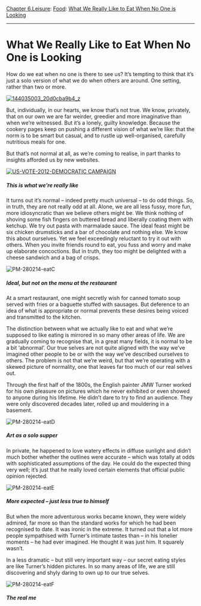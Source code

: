 [Chapter 6.Leisure](https://www.theschooloflife.com/thebookoflife/category/leisure/): [Food](https://www.theschooloflife.com/thebookoflife/category/leisure/food/): [What We Really Like to Eat When No One is Looking](https://www.theschooloflife.com/thebookoflife/what-we-really-like-to-eat-when-no-one-is-looking/)

* * *

# What We Really Like to Eat When No One is Looking

How do we eat when no one is there to see us? It’s tempting to think that it’s just a solo version of what we do when others are around. One setting, rather than two or more.

[![144035003_20d0cba9b4_z](https://www.theschooloflife.com/thebookoflife/wp-content/uploads/2014/09/144035003_20d0cba9b4_z.jpg)](http://www.thebookoflife.org/wp-content/uploads/2014/09/144035003_20d0cba9b4_z.jpg)

But, individually, in our hearts, we know that’s not true. We know, privately, that on our own we are far weirder, greedier and more imaginative than when we’re witnessed. But it’s a lonely, guilty knowledge. Because the cookery pages keep on pushing a different vision of what we’re like: that the norm is to be smart but casual, and to rustle up well-organised, carefully nutritious meals for one.

But that’s not normal at all, as we’re coming to realise, in part thanks to insights afforded us by new websites.

[![US-VOTE-2012-DEMOCRATIC CAMPAIGN](https://www.theschooloflife.com/thebookoflife/wp-content/uploads/2014/09/152419476.jpg)](http://www.thebookoflife.org/wp-content/uploads/2014/09/152419476.jpg)

##### This is what we’re really like

It turns out it’s normal – indeed pretty much universal – to do odd things. So, in truth, they are not really odd at all. Alone, we are all less fussy, more fun, more idiosyncratic than we believe others might be. We think nothing of shoving some fish fingers on buttered bread and liberally coating them with ketchup. We try out pasta with marmalade sauce. The ideal feast might be six chicken drumsticks and a bar of chocolate and nothing else. We know this about ourselves. Yet we feel exceedingly reluctant to try it out with others. When you invite friends round to eat, you fuss and worry and make up elaborate concoctions. But in truth, they too might be delighted with a cheese sandwich and a bag of crisps.

![PM-280214-eatC](https://www.theschooloflife.com/thebookoflife/wp-content/uploads/2014/09/PM-280214-eatC.jpg)

##### Ideal, but not on the menu at the restaurant

At a smart restaurant, one might secretly wish for canned tomato soup served with fries or a baguette stuffed with sausages. But deference to an idea of what is appropriate or normal prevents these desires being voiced and transmitted to the kitchen.

The distinction between what we actually like to eat and what we’re supposed to like eating is mirrored in so many other areas of life. We are gradually coming to recognise that, in a great many fields, it is normal to be a bit ‘abnormal’. Our true selves are not quite aligned with the way we’ve imagined other people to be or with the way we’ve described ourselves to others. The problem is not that we’re weird, but that we’re operating with a skewed picture of normality, one that leaves far too much of our real selves out.

Through the first half of the 1800s, the English painter JMW Turner worked for his own pleasure on pictures which he never exhibited or even showed to anyone during his lifetime. He didn’t dare to try to find an audience. They were only discovered decades later, rolled up and mouldering in a basement.

![PM-280214-eatD](https://www.theschooloflife.com/thebookoflife/wp-content/uploads/2014/09/PM-280214-eatD.jpg)

##### Art as a solo supper

In private, he happened to love watery effects in diffuse sunlight and didn’t much bother whether the outlines were accurate – which was totally at odds with sophisticated assumptions of the day. He could do the expected thing very well; it’s just that he really loved certain elements that official public opinion rejected.

![PM-280214-eatE](https://www.theschooloflife.com/thebookoflife/wp-content/uploads/2014/09/PM-280214-eatE.jpg)

##### More expected – just less true to himself

But when the more adventurous works became known, they were widely admired, far more so than the standard works for which he had been recognised to date. It was ironic in the extreme. It turned out that a lot more people sympathised with Turner’s intimate tastes than – in his lonelier moments – he had ever imagined. He thought it was just him. It squarely wasn’t.

In a less dramatic – but still very important way – our secret eating styles are like Turner’s hidden pictures. In so many areas of life, we are still discovering and shyly daring to own up to our true selves.

![PM-280214-eatF](https://www.theschooloflife.com/thebookoflife/wp-content/uploads/2014/09/PM-280214-eatF.png)

##### The real me
